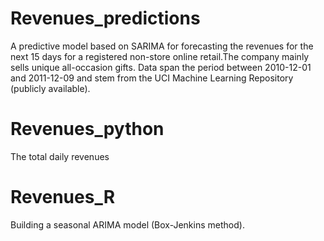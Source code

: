 # Revenues_predictions
 A predictive model based on SARIMA for forecasting the revenues for the next 15 days for a registered non-store online retail.The company mainly sells unique all-occasion gifts. Data span the period between 2010-12-01 and 2011-12-09 and stem from the UCI Machine Learning Repository (publicly available).
 
 # Revenues_python
The total daily revenues

# Revenues_R
Building a seasonal ARIMA model (Box-Jenkins method).

